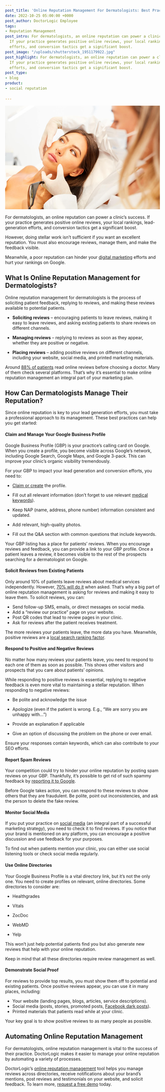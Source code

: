 ```yaml
---
post_title: 'Online Reputation Management For Dermatologists: Best Practices'
date: 2022-10-25 05:00:00 +0000
post_author: DoctorLogic Employee
tags:
- Reputation Management
post_intro: For dermatologists, an online reputation can power a clinic’s success.
  If your practice generates positive online reviews, your local rankings, lead-generation
  efforts, and conversion tactics get a significant boost.
post_image: "/uploads/shutterstock_1951179922.jpg"
post_highlight: For dermatologists, an online reputation can power a clinic’s success.
  If your practice generates positive online reviews, your local rankings, lead-generation
  efforts, and conversion tactics get a significant boost.
post_type:
- blog
product:
- social reputation

---
```


![](/uploads/shutterstock_1951179922.jpg)

For dermatologists, an online reputation can power a clinic’s success. If your practice generates positive online reviews, your local rankings, lead-generation efforts, and conversion tactics get a significant boost.

However, doing stellar work isn’t sufficient if you want an excellent reputation. You must also encourage reviews, manage them, and make the feedback visible.

Meanwhile, a poor reputation can hinder your [digital marketing](https://doctorlogic.com/blog/a-guide-to-digital-marketing-for-medical-practices) efforts and hurt your rankings on Google.

## **What Is Online Reputation Management for Dermatologists?**

Online reputation management for dermatologists is the process of soliciting patient feedback, replying to reviews, and making these reviews available to potential patients.

* **Soliciting reviews** – encouraging patients to leave reviews, making it easy to leave reviews, and asking existing patients to share reviews on different channels.


* **Managing reviews** – replying to reviews as soon as they appear, whether they are positive or negative.
* **Placing reviews** – adding positive reviews on different channels, including your website, social media, and printed marketing materials.

Around [88% of patients](https://www.medicaleconomics.com/view/5-ways-encourage-patients-leave-positive-reviews-online) read online reviews before choosing a doctor. Many of them check several platforms. That’s why it’s essential to make online reputation management an integral part of your marketing plan.

## **How Can Dermatologists Manage Their Reputation?**

Since online reputation is key to your lead generation efforts, you must take a professional approach to its management. These best practices can help you get started:

#### **Claim and Manage Your Google Business Profile**

Google Business Profile (GBP) is your practice’s calling card on Google. When you create a profile, you become visible across Google’s network, including Google Search, Google Maps, and Google 3-pack. This can improve your clinic’s organic visibility tremendously.

For your GBP to impact your lead generation and conversion efforts, you need to:

* [Claim or create](https://support.google.com/business/answer/2911778?hl=en&co=GENIE.Platform%3DDesktop) the profile.
* Fill out all relevant information (don’t forget to use relevant [medical keywords](https://doctorlogic.com/blog/why-are-medical-keywords-important.html)).


* Keep NAP (name, address, phone number) information consistent and updated.
* Add relevant, high-quality photos.
* Fill out the Q&A section with common questions that include keywords.

Your GBP listing has a place for patients’ reviews. When you encourage reviews and feedback, you can provide a link to your GBP profile. Once a patient leaves a review, it becomes visible to the rest of the prospects searching for a dermatologist on Google.

#### **Solicit Reviews from Existing Patients**

Only around 10% of patients leave reviews about medical services independently. However, [70% will do it](https://searchengineland.com/70-consumers-will-leave-review-business-asked-262802) when asked. That’s why a big part of online reputation management is asking for reviews and making it easy to leave them. To solicit reviews, you can:

* Send follow-up SMS, emails, or direct messages on social media.
* Add a “review our practice” page on your website.
* Post QR codes that lead to review pages in your clinic.
* Ask for reviews after the patient receives treatment.

The more reviews your patients leave, the more data you have. Meanwhile, positive reviews are a [local search ranking factor](https://moz.com/learn/seo/local-ranking-factors).

#### **Respond to Positive and Negative Reviews**

No matter how many reviews your patients leave, you need to respond to each one of them as soon as possible. This shows other visitors and prospects that you care about patients’ opinions.

While responding to positive reviews is essential, replying to negative feedback is even more vital to maintaining a stellar reputation. When responding to negative reviews:

* Be polite and acknowledge the issue


* Apologize (even if the patient is wrong. E.g., “We are sorry you are unhappy with…”)
* Provide an explanation if applicable
* Give an option of discussing the problem on the phone or over email.

Ensure your responses contain keywords, which can also contribute to your SEO efforts.

#### **Report Spam Reviews**

Your competition could try to hinder your online reputation by posting spam reviews on your GBP. Thankfully, it’s possible to get rid of such spammy feedback by [reporting it to Google](https://support.google.com/business/answer/4596773?hl=en&co=GENIE.Platform%3DDesktop).

Before Google takes action, you can respond to these reviews to show others that they are fraudulent. Be polite, point out inconsistencies, and ask the person to delete the fake review.

#### **Monitor Social Media**

If you put your practice on [social media](https://doctorlogic.com/growth-accelerators/medical-social-media-content) (an integral part of a successful marketing strategy), you need to check it to find reviews. If you notice that your brand is mentioned on any platform, you can encourage a positive discussion and use feedback for your purposes.

To find out when patients mention your clinic, you can either use social listening tools or check social media regularly.

#### **Use Online Directories**

Your Google Business Profile is a vital directory link, but it’s not the only one. You need to create profiles on relevant, online directories. Some directories to consider are:

* Healthgrades
* Vitals
* ZocDoc


* WebMD
* Yelp

This won’t just help potential patients find you but also generate new reviews that help with your online reputation.

Keep in mind that all these directories require review management as well.

#### **Demonstrate Social Proof**

For reviews to provide top results, you must show them off to potential and existing patients. Once positive reviews appear, you can use it in many places, including:

* Your website (landing pages, blogs, articles, service descriptions).
* Social media (posts, stories, promoted posts, [Facebook dark posts](https://doctorlogic.com/blog/Why-Your-Facebook-Posts-Need-To-Go-Dark.html)).
* Printed materials that patients read while at your clinic.

Your key goal is to show positive reviews to as many people as possible.

## **Automating Online Reputation Management**

For dermatologists, online reputation management is vital to the success of their practice. DoctorLogic makes it easier to manage your online reputation by automating a variety of processes.

DoctorLogic’s [online reputation management](https://doctorlogic.com/online-reputation-management-doctors) tool helps you manage reviews across directories, receive notifications about your brand’s mentions, post reviews and testimonials on your website, and solicit feedback. To learn more, [request a free demo](https://growth.doctorlogic.com/get-a-demo) today.